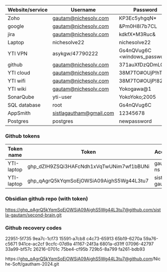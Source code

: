 
| Website/service | Username                                            | Password                      |
| --------------- | --------------------------------------------------- | ----------------------------- |
| Zoho            | [gautam@nichesolv.com](mailto:gautam@nichesolv.com) | KP3Ec5yhgqN*                  |
| google          | [gautam@nichesolv.com](mailto:gautam@nichesolv.com) | &Pm0H8l7b7CL                  |
| jira            | [gautam@nichesolv.com](mailto:gautam@nichesolv.com) | kdkfX*M3Ruc&                  |
| Laptop          | nichesolve22                                        | nichesolve22                  |
| YTI VPN         | asykgw/47790222                                     | Gs4nQVug6C <windows_password> |
| github          | [gautam@nichesolv.com](mailto:gautam@nichesolv.com) | 371auXfDzQDmLCv               |
| YTI cloud       | [gautam@nichesolv.com](mailto:gautam@nichesolv.com) | 38M7TO#OUjP!hT                |
| YTI wifi        | [gautam@nichesolv.com](mailto:gautam@nichesolv.com) | 38M7TO#OUjP!82                |
| YTI wiki        | [gautam@nichesolv.com](mailto:gautam@nichesolv.com) | Yokogawa@1                    |
| SonarQube       | yti-user                                            | YokoYoko;2005                 |
| SQL database    | root                                                | Gs4nQVug6C                    |
| AppSmith        | sistlagautham@gmail.com                             | 12345678                      |
| Postgres        | postgres                                            | newpassword                   |
### Github tokens

| Token name | Token                                    | Account       |
| ---------- | ---------------------------------------- | ------------- |
| YTI-laptop | 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 | gautam-ns     |
| YTI-laptop | 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 | sistla-gautam |
### Obsidian github repo (with token)
[https://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@github.com/sistla-gautam/second-brain.git](https://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@github.com/sistla-gautam/second-brain.git)
### Github recovery codes
22951-5f735 9ea7c-1cf73 15591-a7cb8 c4c73-65913 65b19-6270a 59a76-c5671 941ce-ac2cf 9ccfc-07d9a 41167-24f3a 6801a-d31ff 07096-42797 33a99-bf57c 26216-0701c 75be4-cf95b 729b5-8a799 fa261-bdb93

https://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@github.com/Niche-Soft/gautham-2024.git